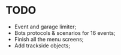 # TODO
 - Event and garage limiter;
 - Bots protocols & scenarios for 16 events;
 - Finish all the menu screens;
 - Add trackside objects;
